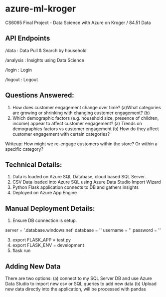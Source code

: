 # azure-ml-kroger

CS6065 Final Project - Data Science with Azure on Kroger / 84.51 Data

API Endpoints
-------------
/data : Data Pull & Search by household

/analysis : Insights using Data Science

/login : Login

/logout : Logout

Questions Answered:
-----------------------
1. How does customer engagement change over time?
(a)What categories are growing or shrinking with changing customer engagement?
(b)
2. Which demographic factors (e.g. household size, presence of children, income) appear to affect customer engagement?
(a) Trends on demographics factors vs customer engagement
(b) How do they affect customer engagement with certain categories?

Writeup:
How might we re-engage customers within the store? Or within a specific category?

Technical Details:
------------------
1. Data is loaded on Azure SQL Database, cloud based SQL Server.
2. CSV Data loaded into Azure SQL using Azure Data Studio Import Wizard
3. Python Flask application connects to DB and gathers insights
4. Deployed on Azure App Engine

Manual Deployment Details:
-------------------------
1. Ensure DB connection is setup.

server = '<yourservername>.database.windows.net'
database = '<yourdbname>'
username = '<yourusername>'
password = '<yourpassword>'

3. export FLASK_APP = test.py
4. export FLASK_ENV = development
5. flask run
  
Adding New Data
---------------
  There are two options:
  (a) connect to my SQL Server DB and use Azure Data Studio to import new csv or SQL queries to add new data
  (b) Upload new data directly into the application, will be processed with pandas
